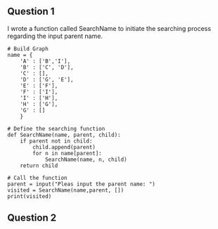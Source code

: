 ## Question 1

I wrote a function called SearchName to initiate the searching process regarding the input parent name.

```
# Build Graph
name = {
    'A' : ['B','I'],
    'B' : ['C', 'D'],
    'C' : [],
    'D' : ['G', 'E'],
    'E' : ['F'],
    'F' : ['I'],
    'I' : ['H'],
    'H' : ['G'],
    'G' : []
    }

# Define the searching function
def SearchName(name, parent, child):
    if parent not in child:
        child.append(parent)
        for n in name[parent]:
            SearchName(name, n, child)
    return child

# Call the function
parent = input("Pleas input the parent name: ")    
visited = SearchName(name,parent, [])
print(visited)
```
## Question 2




